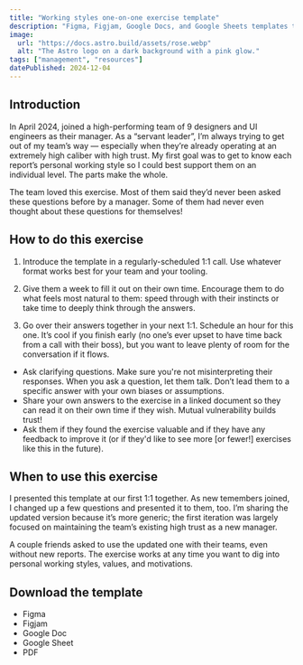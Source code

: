 ```yaml
---
title: "Working styles one-on-one exercise template"
description: "Figma, Figjam, Google Docs, and Google Sheets templates to get to know a new team member."
image:
  url: "https://docs.astro.build/assets/rose.webp"
  alt: "The Astro logo on a dark background with a pink glow."
tags: ["management", "resources"]
datePublished: 2024-12-04
---
```


## Introduction

In April 2024, joined a high-performing team of 9 designers and UI engineers as their manager. As a “servant leader”, I’m always trying to get out of my team’s way — especially when they’re already operating at an extremely high caliber with high trust. My first goal was to get to know each report’s personal working style so I could best support them on an individual level. The parts make the whole.

The team loved this exercise. Most of them said they’d never been asked these questions before by a manager. Some of them had never even thought about these questions for themselves!

## How to do this exercise

1. Introduce the template in a regularly-scheduled 1:1 call. Use whatever format works best for your team and your tooling.

2. Give them a week to fill it out on their own time. Encourage them to do what feels most natural to them: speed through with their instincts or take time to deeply think through the answers.

3. Go over their answers together in your next 1:1. Schedule an hour for this one. It’s cool if you finish early (no one’s ever upset to have time back from a call with their boss), but you want to leave plenty of room for the conversation if it flows.

- Ask clarifying questions. Make sure you're not misinterpreting their responses. When you ask a question, let them talk. Don’t lead them to a specific answer with your own biases or assumptions.
- Share your own answers to the exercise in a linked document so they can read it on their own time if they wish. Mutual vulnerability builds trust!
- Ask them if they found the exercise valuable and if they have any feedback to improve it (or if they'd like to see more [or fewer!] exercises like this in the future).

## When to use this exercise

I presented this template at our first 1:1 together. As new temembers joined, I changed up a few questions and presented it to them, too. I’m sharing the updated version because it’s more generic; the first iteration was largely focused on maintaining the team’s existing high trust as a new manager.

A couple friends asked to use the updated one with their teams, even without new reports. The exercise works at any time you want to dig into personal working styles, values, and motivations.

## Download the template

- Figma
- Figjam
- Google Doc
- Google Sheet
- PDF
